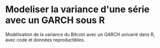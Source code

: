 # Modeliser la variance d'une série avec un GARCH sous R
Modélisation de la variance du Bitcoin avec un GARCH univarié dans R, avec code et données reproductibles.
